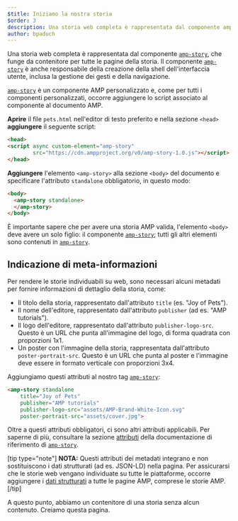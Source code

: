 ```yaml
---
$title: Iniziamo la nostra storia
$order: 3
description: Una storia web completa è rappresentata dal componente amp-story, che funge da contenitore per tutte le pagine della storia. Il componente amp-story è anche responsabile di ...
author: bpaduch
---
```


Una storia web completa è rappresentata dal componente [`amp-story`](../../../../documentation/components/reference/amp-story.md), che funge da contenitore per tutte le pagine della storia. Il componente [`amp-story`](../../../../documentation/components/reference/amp-story.md) è anche responsabile della creazione della shell dell'interfaccia utente, inclusa la gestione dei gesti e della navigazione.

[`amp-story`](../../../../documentation/components/reference/amp-story.md) è un componente AMP personalizzato e, come per tutti i componenti personalizzati, occorre aggiungere lo script associato al componente al documento AMP.

**Aprire** il file `pets.html` nell'editor di testo preferito e nella sezione `<head>` **aggiungere** il seguente script:

```html
<head>
<script async custom-element="amp-story"
        src="https://cdn.ampproject.org/v0/amp-story-1.0.js"></script>
</head>
```

**Aggiungere** l'elemento `<amp-story>` alla sezione `<body>` del documento e specificare l'attributo `standalone` obbligatorio, in questo modo:

```html
<body>
  <amp-story standalone>
  </amp-story>
</body>
```

È importante sapere che per avere una storia AMP valida, l'elemento `<body>` deve avere un solo figlio: il componente [`amp-story`](../../../../documentation/components/reference/amp-story.md); tutti gli altri elementi sono contenuti in [`amp-story`](../../../../documentation/components/reference/amp-story.md).

## Indicazione di meta-informazioni

Per rendere le storie individuabili su web, sono necessari alcuni metadati per fornire informazioni di dettaglio della storia, come:

- Il titolo della storia, rappresentato dall'attributo `title` (es. "Joy of Pets").
- Il nome dell'editore, rappresentato dall'attributo `publisher` (ad es. "AMP tutorials").
- Il logo dell'editore, rappresentato dall'attributo `publisher-logo-src`. Questo è un URL che punta all'immagine del logo, di forma quadrata con proporzioni 1x1.
- Un poster con l'immagine della storia, rappresentata dall'attributo `poster-portrait-src`. Questo è un URL che punta al poster e l'immagine deve essere in formato verticale con proporzioni 3x4.

Aggiungiamo questi attributi al nostro tag [`amp-story`](../../../../documentation/components/reference/amp-story.md):

```html
<amp-story standalone
    title="Joy of Pets"
    publisher="AMP tutorials"
    publisher-logo-src="assets/AMP-Brand-White-Icon.svg"
    poster-portrait-src="assets/cover.jpg">
```

Oltre a questi attributi obbligatori, ci sono altri attributi applicabili. Per saperne di più, consultare la sezione [attributi](../../../../documentation/components/reference/amp-story.md#attributes) della documentazione di riferimento di [`amp-story`](../../../../documentation/components/reference/amp-story.md).

[tip type="note"] **NOTA:** Questi attributi dei metadati integrano e non sostituiscono i dati strutturati (ad es. JSON-LD) nella pagina. Per assicurarsi che le storie web vengano individuate su tutte le piattaforme, occorre aggiungere i [dati strutturati](../../../../documentation/guides-and-tutorials/optimize-measure/discovery.md#integrate-with-third-party-platforms-through-additional-metadata) a tutte le pagine AMP, comprese le storie AMP. [/tip]

A questo punto, abbiamo un contenitore di una storia senza alcun contenuto. Creiamo questa pagina.
